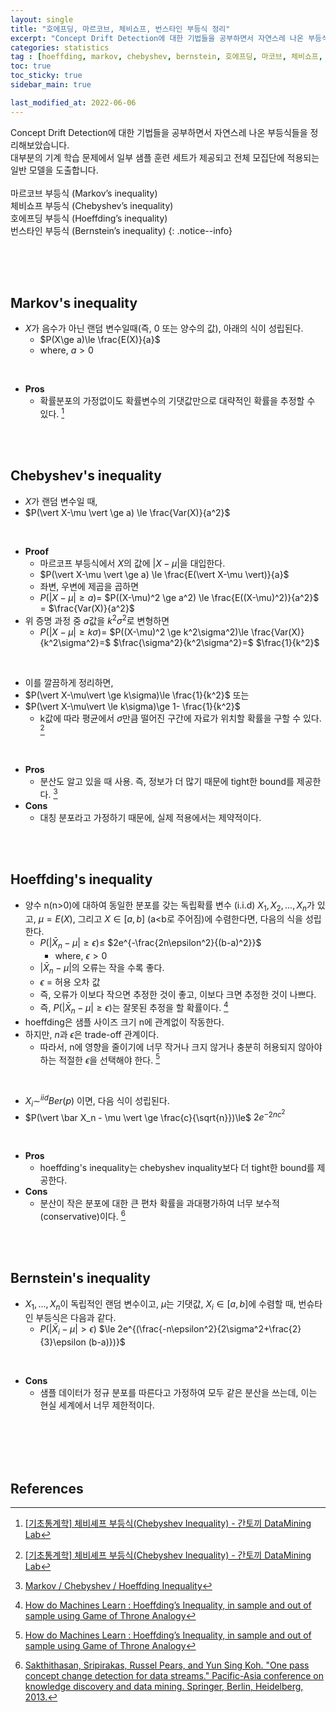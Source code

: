 ```yaml
---
layout: single
title: "호에프딩, 마르코브, 체비쇼프, 번스타인 부등식 정리"
excerpt: "Concept Drift Detection에 대한 기법들을 공부하면서 자연스레 나온 부등식들을 정리해보았습니다."
categories: statistics
tag : [hoeffding, markov, chebyshev, bernstein, 호에프딩, 마코브, 체비쇼프, 번스타인, 통계, 확률, 부등식, inequality, 머신러닝, machine learning, 기계 학습,]
toc: true
toc_sticky: true
sidebar_main: true

last_modified_at: 2022-06-06
---
```


Concept Drift Detection에 대한 기법들을 공부하면서 자연스레 나온 부등식들을 정리해보았습니다. <br> 대부분의 기계 학습 문제에서 일부 샘플 훈련 세트가 제공되고 전체 모집단에 적용되는 일반 모델을 도출합니다. <br><br>마르코브 부등식 (Markov’s inequality)<br>체비쇼프 부등식 (Chebyshev’s inequality)<br>호에프딩 부등식 (Hoeffding’s inequality)<br>번스타인 부등식 (Bernstein’s inequality)
{: .notice--info}

<br>
<br>
<br>

## Markov's inequality

- $X$가 음수가 아닌 랜덤 변수일때(즉, 0 또는 양수의 값), 아래의 식이 성립된다.
  - $P(X\ge a)\le \frac{E(X)}{a}$
  - where, $a>0$

<br>

- **Pros**
  - 확률분포의 가정없이도 확률변수의 기댓값만으로 대략적인 확률을 추정할 수 있다. [^2]

<br>
<br>

## Chebyshev's inequality

- $X$가 랜덤 변수일 때,
- $P(\vert X-\mu \vert \ge a) \le \frac{Var(X)}{a^2}$

<br>

- **Proof**
  - 마르코프 부등식에서 $X$의 값에 $\vert X-\mu \vert$을 대입한다.
  - $P(\vert X-\mu \vert \ge a) \le \frac{E(\vert X-\mu \vert)}{a}$
  - 좌변, 우변에 제곱을 곱하면
  -  $P(\vert X-\mu \vert \ge a)=$ $P((X-\mu)^2 \ge a^2) \le \frac{E((X-\mu)^2)}{a^2}$ = $\frac{Var(X)}{a^2}$
- 위 증명 과정 중 $a$값을 $k^2\sigma^2$로 변형하면
  - $P(\vert X-\mu\vert \ge k\sigma)=$ $P((X-\mu)^2 \ge k^2\sigma^2)\le \frac{Var(X)}{k^2\sigma^2}=$ $\frac{\sigma^2}{k^2\sigma^2}=$ $\frac{1}{k^2}$

<br>

  - 이를 깔끔하게 정리하면,
  - $P(\vert X-\mu\vert \ge k\sigma)\le \frac{1}{k^2}$ 또는 
  - $P(\vert X-\mu\vert \le k\sigma)\ge 1- \frac{1}{k^2}$ 
    - k값에 따라 평균에서 $\sigma$만큼 떨어진 구간에 자료가 위치할 확률을 구할 수 있다. [^2]

<br>

- **Pros**
  - 분산도 알고 있을 때 사용. 즉, 정보가 더 많기 때문에 tight한 bound를 제공한다. [^1]
- **Cons**
  - 대칭 분포라고 가정하기 때문에, 실제 적용에서는 제약적이다.

<br>
<br>

## Hoeffding's inequality

- 양수 n(n>0)에 대하여 동일한 분포를 갖는 독립확률 변수 (i.i.d) $X_1,X_2,...,X_n$가 있고, $\mu = E(X)$, 그리고 $X\in [a, b]$ (a<b로 주어짐)에 수렴한다면, 다음의 식을 성립한다.
  - $P(\vert \bar X_n - \mu \vert \ge \epsilon)\le$ $2e^{-\frac{2n\epsilon^2}{(b-a)^2}}$
    - where, $\epsilon > 0$
  - $\vert \bar X_n - \mu \vert$의 오류는 작을 수록 좋다.
  - $\epsilon$ = 허용 오차 값
  - 즉, 오류가 이보다 작으면 추정한 것이 좋고, 이보다 크면 추정한 것이 나쁘다.
  - 즉, $P(\vert \bar X_n - \mu \vert \ge \epsilon)$는 잘못된 추정을 할 확률이다. [^3]
- hoeffding은 샘플 사이즈 크기 n에 관계없이 작동한다.
- 하지만, $n$과 $\epsilon$은 trade-off 관계이다.
  - 따라서, n에 영향을 줄이기에 너무 작거나 크지 않거나 충분히 허용되지 않아야 하는 적절한 $\epsilon$을 선택해야 한다. [^3]

<br>

- $X_i \sim^{iid} Ber(p)$ 이면, 다음 식이 성립된다.
- $P(\vert \bar X_n - \mu \vert \ge \frac{c}{\sqrt{n}})\le$ $2e^{-{2nc^2}}$

<br>

- **Pros**
  - hoeffding's inequality는 chebyshev inquality보다 더 tight한 bound를 제공한다.
- **Cons**
  - 분산이 작은 분포에 대한 큰 편차 확률을 과대평가하여 너무 보수적(conservative)이다. [^4] 


<br>
<br>

## Bernstein's inequality

- $X_1,...,X_n$이 독립적인 랜덤 변수이고, $\mu$는 기댓값, $X_i\in [a,b]$에 수렴할 때, 번슈타인 부등식은 다음과 같다.
  - $P(\vert \bar X_i-\mu \vert > \epsilon)$ $\le 2e^{(\frac{-n\epsilon^2}{2\sigma^2+\frac{2}{3}\epsilon (b-a)})}$

<br>

- **Cons**
  - 샘플 데이터가 정규 분포를 따른다고 가정하여 모두 같은 분산을 쓰는데, 이는 현실 세계에서 너무 제한적이다.



<br>
<br>
<br>
<br>

## References

[^1]: [Markov / Chebyshev / Hoeffding Inequality](https://ricoshin.tistory.com/6)
[^2]: [[기초통계학] 체비셰프 부등식(Chebyshev Inequality) - 간토끼 DataMining Lab](https://datalabbit.tistory.com/26)
[^3]: [How do Machines Learn : Hoeffding’s Inequality, in sample and out of sample using Game of Throne Analogy](https://nulpointerexception.com/2018/01/21/how-do-machines-learn-hoeffdings-inequality-in-sample-and-out-of-sample-using-game-of-throne-analogy/)
[^4]: [Sakthithasan, Sripirakas, Russel Pears, and Yun Sing Koh. "One pass concept change detection for data streams." Pacific-Asia conference on knowledge discovery and data mining. Springer, Berlin, Heidelberg, 2013.](https://link.springer.com/chapter/10.1007/978-3-642-37456-2_39)
